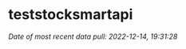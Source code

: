 
<!-- README.md is generated from README.Rmd. Please edit that file -->

# teststocksmartapi

*Date of most recent data pull: 2022-12-14, 19:31:28*
